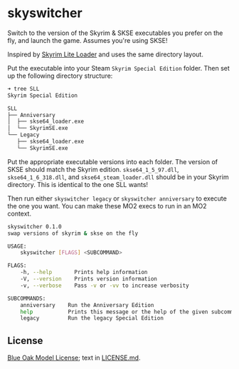 # skyswitcher

Switch to the version of the Skyrim & SKSE executables you prefer on the fly, and launch the game. Assumes you're using SKSE!

Inspired by [Skyrim Lite Loader](https://www.nexusmods.com/skyrimspecialedition/mods/58271) and uses the same directory layout.

Put the executable into your Steam `Skyrim Special Edition` folder. Then set up the following directory structure:

```sh
➜ tree SLL
Skyrim Special Edition

SLL
├── Anniversary
│  ├── skse64_loader.exe
│  └── SkyrimSE.exe
└── Legacy
   ├── skse64_loader.exe
   └── SkyrimSE.exe
```

Put the appropriate executable versions into each folder. The version of SKSE should match the Skyrim edition. `skse64_1_5_97.dll`, `skse64_1_6_318.dll`, and `skse64_steam_loader.dll` should be in your Skyrim directory. This is identical to the one SLL wants!

Then run either `skyswitcher legacy` or `skyswitcher anniversary` to execute the one you want. You can make these MO2 execs to run in an MO2 context.

```sh
skyswitcher 0.1.0
swap versions of skyrim & skse on the fly

USAGE:
    skyswitcher [FLAGS] <SUBCOMMAND>

FLAGS:
    -h, --help       Prints help information
    -V, --version    Prints version information
    -v, --verbose    Pass -v or -vv to increase verbosity

SUBCOMMANDS:
    anniversary    Run the Anniversary Edition
    help           Prints this message or the help of the given subcommand(s)
    legacy         Run the legacy Special Edition
```

## License

[Blue Oak Model License](https://blueoakcouncil.org/license/1.0.0); text in [LICENSE.md](./LICENSE.md).
